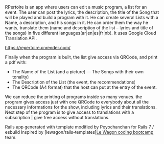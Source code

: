 RPertoire is an app where users can edit a music program, a list for an event.
The user can post the lyrics, the description, the title of the Song that will be played and build a program with it.
He can create several Lists with a Name, a description, and his songs in it.
He can order them the way he wants, translate them (name and description of the list – lyrics and title of the songs) in five different languages(ar|en|es|fr|nb). It uses Google Cloud Translation API.

https://repertoire.onrender.com/

Finally when the program is built, the list give access via QRCode, and print a pdf with:
- The Name of the List (and a picture)
— The Songs with their own tonality)
- The Description of the List (the event, the recommendations)
- The QRCode (A4 format) that the host can put at the entry of the event.

We can reduce the printing of programs inside so many venues. the program gives access just with one QRCode to everybody about all the necessary informations for the show, including lyrics and their translations.
Next step of the program is to give access to translations with a subscription | give free access without translations.


Rails app generated with template modified by Peyochanchan for Rails 7 / esbuild
Inspired by [lewagon/rails-templates][Le Wagon coding bootcamp](https://www.lewagon.com) team.
